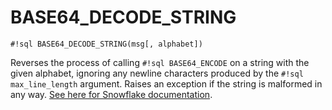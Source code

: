 # BASE64_DECODE_STRING

`#!sql BASE64_DECODE_STRING(msg[, alphabet])`

Reverses the process of calling `#!sql BASE64_ENCODE` on a string with the given alphabet,
ignoring any newline characters produced by the `#!sql max_line_length` argument. Raises an
exception if the string is malformed in any way.
[See here for Snowflake documentation](https://docs.snowflake.com/en/sql-reference/functions/base64_decode_string).
